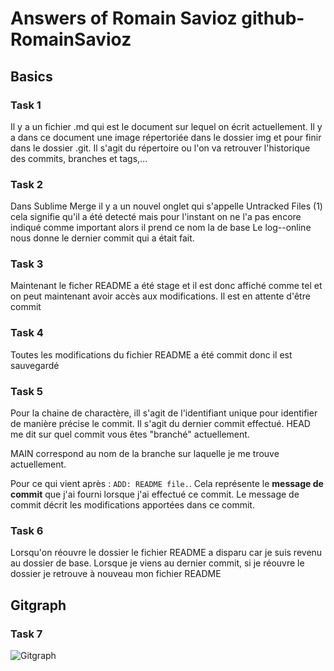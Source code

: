 # Answers of Romain Savioz github-RomainSavioz

## Basics

### Task 1

Il y a un fichier .md qui est le document sur lequel on écrit actuellement. Il y a dans ce document une image répertoriée dans le dossier img et pour finir dans le dossier .git. Il s'agit du répertoire ou l'on va retrouver l'historique des commits, branches et tags,...

### Task 2

Dans Sublime Merge il y a un nouvel onglet qui s'appelle Untracked Files (1) cela signifie qu'il a été detecté mais pour l'instant on ne l'a pas encore indiqué comme important alors il prend ce nom la de base
Le log--online nous donne le dernier commit qui a était fait.

### Task 3

Maintenant le ficher README a été stage et il est donc affiché comme tel et on peut maintenant avoir accès aux modifications. Il est en attente d'être commit

### Task 4

Toutes les modifications du fichier README a été commit donc il est sauvegardé

### Task 5

Pour la chaine de charactère, ill s'agit de  l'identifiant unique pour identifier de manière précise le commit. Il s'agit du dernier commit effectué.
HEAD me dit sur quel commit vous êtes "branché" actuellement.

MAIN correspond au nom de la branche sur laquelle je me trouve actuellement.

Pour ce qui vient après : `ADD: README file.`. Cela représente le **message de commit** que j'ai fourni lorsque j'ai effectué ce commit. Le message de commit décrit les modifications apportées dans ce commit.

### Task 6

Lorsqu'on réouvre le dossier le fichier README a disparu car je suis revenu au dossier de base. Lorsque je viens au dernier commit, si je réouvre le dossier je retrouve à nouveau mon fichier README

## Gitgraph

### Task 7

![Gitgraph](img/gitgraph.svg)